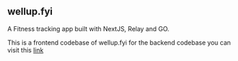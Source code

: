 ## wellup.fyi

A Fitness tracking app built with NextJS, Relay and GO.

This is a frontend codebase of wellup.fyi for the backend codebase you can visit this [link](https://github.com/sahidrahman404/gigachad-api)

